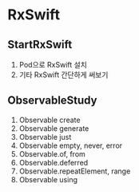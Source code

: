 # RxSwift

StartRxSwift
------------------
1. Pod으로 RxSwift 설치
2. 기타 RxSwift 간단하게 써보기

ObservableStudy
-------------------
1. Observable create
2. Observable generate
3. Observable just
4. Observable empty, never, error
5. Observable.of, from
6. Observable.deferred
7. Observable.repeatElement, range
8. Observable using


